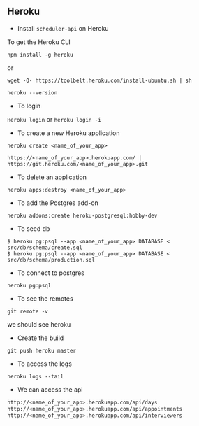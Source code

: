 ## Heroku

- Install `scheduler-api` on Heroku

To get the Heroku CLI

`npm install -g heroku`

or

`wget -O- https://toolbelt.heroku.com/install-ubuntu.sh | sh`

`heroku --version`

- To login

`Heroku login`
  or
`heroku login -i`

- To create a new Heroku application

`heroku create <name_of_your_app>`

`https://<name_of_your_app>.herokuapp.com/ | https://git.heroku.com/<name_of_your_app>.git`

- To delete an application

`heroku apps:destroy <name_of_your_app>`

- To add the Postgres add-on

`heroku addons:create heroku-postgresql:hobby-dev`

- To seed db

```shell
$ heroku pg:psql --app <name_of_your_app> DATABASE < src/db/schema/create.sql
$ heroku pg:psql --app <name_of_your_app> DATABASE < src/db/schema/production.sql
```

- To connect to postgres

`heroku pg:psql`

- To see the remotes

`git remote -v`

we should see heroku

- Create the build

`git push heroku master`

- To access the logs

`heroku logs --tail`

- We can access the api

```sh
http://<name_of_your_app>.herokuapp.com/api/days
http://<name_of_your_app>.herokuapp.com/api/appointments
http://<name_of_your_app>.herokuapp.com/api/interviewers
```
